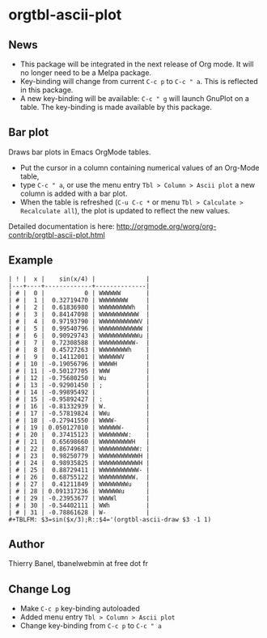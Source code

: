 orgtbl-ascii-plot
=================

News
----

- This package will be integrated in the next release of Org mode.
  It will no longer need to be a Melpa package.
- Key-binding will change from current `C-c p` to `C-c " a`.
  This is reflected in this package.
- A new key-binding will be available:
  `C-c " g` will launch GnuPlot on a table.
  The key-binding is made available by this package.

Bar plot
--------

Draws bar plots in Emacs OrgMode tables.

- Put the cursor in a column containing numerical values
  of an Org-Mode table,
- type `C-c " a`,
  or use the menu entry `Tbl > Column > Ascii plot`
  a new column is added with a bar plot.
- When the table is refreshed
  (`C-u C-c *` or menu `Tbl > Calculate > Recalculate all`),
  the plot is updated to reflect the new values.

Detailed documentation is here:
http://orgmode.org/worg/org-contrib/orgtbl-ascii-plot.html

Example
-------

    | ! |  x |    sin(x/4) |              |
    |---+----+-------------+--------------|
    | # |  0 |           0 | WWWWWW       |
    | # |  1 |  0.32719470 | WWWWWWWW     |
    | # |  2 |  0.61836980 | WWWWWWWWWh   |
    | # |  3 |  0.84147098 | WWWWWWWWWWW  |
    | # |  4 |  0.97193790 | WWWWWWWWWWWV |
    | # |  5 |  0.99540796 | WWWWWWWWWWWW |
    | # |  6 |  0.90929743 | WWWWWWWWWWWu |
    | # |  7 |  0.72308588 | WWWWWWWWWW-  |
    | # |  8 |  0.45727263 | WWWWWWWWh    |
    | # |  9 |  0.14112001 | WWWWWWV      |
    | # | 10 | -0.19056796 | WWWWH        |
    | # | 11 | -0.50127705 | WWW          |
    | # | 12 | -0.75680250 | Wu           |
    | # | 13 | -0.92901450 | ;            |
    | # | 14 | -0.99895492 |              |
    | # | 15 | -0.95892427 | :            |
    | # | 16 | -0.81332939 | W.           |
    | # | 17 | -0.57819824 | WWu          |
    | # | 18 | -0.27941550 | WWWW-        |
    | # | 19 | 0.050127010 | WWWWWW-      |
    | # | 20 |  0.37415123 | WWWWWWWW:    |
    | # | 21 |  0.65698660 | WWWWWWWWWH   |
    | # | 22 |  0.86749687 | WWWWWWWWWWW: |
    | # | 23 |  0.98250779 | WWWWWWWWWWWH |
    | # | 24 |  0.98935825 | WWWWWWWWWWWH |
    | # | 25 |  0.88729411 | WWWWWWWWWWW- |
    | # | 26 |  0.68755122 | WWWWWWWWWW.  |
    | # | 27 |  0.41211849 | WWWWWWWWu    |
    | # | 28 | 0.091317236 | WWWWWWu      |
    | # | 29 | -0.23953677 | WWWWl        |
    | # | 30 | -0.54402111 | WWh          |
    | # | 31 | -0.78861628 | W-           |
    #+TBLFM: $3=sin($x/3);R::$4='(orgtbl-ascii-draw $3 -1 1)

Author
------

Thierry Banel, tbanelwebmin at free dot fr

Change Log
----------

- Make `C-c p` key-binding autoloaded
- Added menu entry `Tbl > Column > Ascii plot`
- Change key-binding from `C-c p` to `C-c " a`
